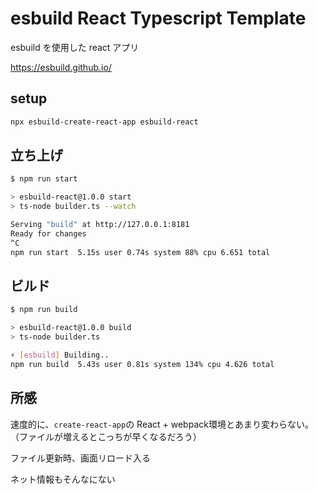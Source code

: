 # esbuild React Typescript Template
esbuild を使用した react アプリ

https://esbuild.github.io/

## setup
```sh
npx esbuild-create-react-app esbuild-react
```

## 立ち上げ
```sh 
$ npm run start

> esbuild-react@1.0.0 start
> ts-node builder.ts --watch

Serving "build" at http://127.0.0.1:8181
Ready for changes
^C
npm run start  5.15s user 0.74s system 88% cpu 6.651 total
```


## ビルド
```sh
$ npm run build

> esbuild-react@1.0.0 build
> ts-node builder.ts

⚡ [esbuild] Building..
npm run build  5.43s user 0.81s system 134% cpu 4.626 total
```


## 所感
速度的に、`create-react-app`の React + webpack環境とあまり変わらない。（ファイルが増えるとこっちが早くなるだろう）

ファイル更新時、画面リロード入る

ネット情報もそんなにない